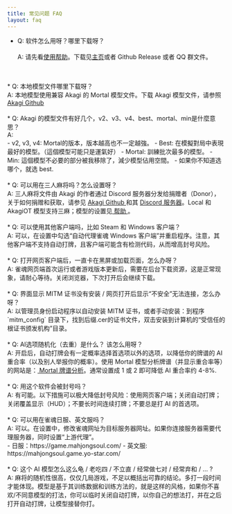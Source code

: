 ```yaml
---
title: 常见问题 FAQ
layout: faq
---
```


* Q: 软件怎么用呀？哪里下载呀？<br>  
A: 请先看<a href="{{site.url}}{{site.baseurl}}/help">使用帮助</a>。下载见<a href="{{site.url}}{{site.baseurl}}">主页</a>或者 Github Release 或者 QQ 群文件。
<br>
<br>
* Q: 本地模型文件哪里下载呀？<br> 
A: 本地模型使用兼容 Akagi 的 Mortal 模型文件。下载 Akagi 模型文件，请参照 <a href="https://github.com/shinkuan/Akagi/blob/main/README_CH.md#%E5%AE%89%E8%A3%9D" target="_blank"> Akagi Github </a>
<br>
<br>
* Q: Akagi 的模型文件有好几个，v2、v3、v4、best、mortal、min是什麼意思？<br> 
A:<br>
  - v2, v3, v4: Mortal的版本，版本越高也不一定越強。
  - Best: 在模擬對局中表現最好的模型。（這個模型可能只是運氣好）
  - Mortal: 訓練批次最多的模型。
  - Min: 這個模型不必要的部分被我移除了，減少模型佔用空間。
  - 如果你不知道选哪个，就选 best.
<br>
<br>
* Q: 可以用在三人麻将吗？怎么设置呀？<br>
A: 三人麻将文件由 Akagi 的作者通过 Discord 服务器分发给捐赠者（Donor），关于如何捐赠和获取，请参见 <a href="https://github.com/shinkuan/Akagi/blob/main/README_CH.md" target="_blank"> Akagi Github </a> 和其 <a href="https://discord.com/invite/Z2wjXUK8bN" target="_blank">Discord 服务器</a>。Local 和 AkagiOT 模型支持三麻；模型的设置见<a href="{{site.url}}{{site.baseurl}}/help#models"> 帮助 </a>。
<br><br>
* Q: 可以使用其他客户端吗，比如 Steam 和 Windows 客户端？<br>
A: 可以，在设置中勾选“自动代理雀魂 Windows 客户端”并重启程序。注意，其他客户端不支持自动打牌，且客户端可能含有检测代码，从而增高封号风险。
<br><br>
* Q: 打开网页客户端后，一直卡在黑屏或加载页面，怎么办呀？<br>
A:  雀魂网页端首次运行或者游戏版本更新后，需要在后台下载资源，这是正常现象，请耐心等待。关闭浏览器，下次打开后会继续下载。
<br><br>
* Q: 界面显示 MITM 证书没有安装 / 网页打开后显示“不安全”无法连接，怎么办呀？<br>
A: 以管理员身份启动程序以自动安装 MITM 证书，或者手动安装：到程序 `mitm_config` 目录下，找到后缀.cer的证书文件，双击安装到计算机的“受信任的根证书颁发机构”目录。
<br><br>
* Q: AI选项随机化（去重）是什么？ 该怎么用呀？<br>
A: 开启后，自动打牌会有一定概率选择首选项以外的选项，以降低你的牌谱的 AI 重合率（以及别人举报你的概率）。使用 Mortal 模型分析牌谱（并显示重合率等）的网站是：<a href="https://mjai.ekyu.moe/" target="_blank"> Mortal 牌谱分析</a>。通常设置成 1 或 2 即可降低 AI 重合率约 4-8%.
<br><br>
* Q: 用这个软件会被封号吗？<br>
A: 有可能。以下措施可以极大降低封号风险：使用网页客户端；关闭自动打牌；关闭覆盖显示（HUD）；不要长时间连续打牌；不要总是打 AI 的首选项。
<br><br>
* Q: 可以用在雀魂日服、英文服吗？<br>
A: 可以。在设置中，修改雀魂网址为目标服务器网址。如果你连接服务器需要代理服务器，同时设置“上游代理”。<br>
  - 日服：https://game.mahjongsoul.com/
  - 英文服: https://mahjongsoul.game.yo-star.com/
<br><br>
* Q: 这个 AI 模型怎么这么龟 / 老吃四 / 不立直 / 经常做七对 / 经常弃和 / ... ?<br>
A: 麻将的随机性很高，仅仅几局游戏，不足以概括出可靠的结论。多打一段时间才能体现。模型是基于其训练数据和训练方法的，就是这样的风格，如果你不喜欢/不同意模型的打法，你可以临时关闭自动打牌，以你自己的想法打，并在之后打开自动打牌，让模型接替你打。

